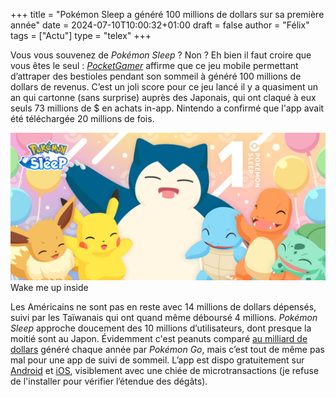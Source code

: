 +++
title = "Pokémon Sleep a généré 100 millions de dollars sur sa première année"
date = 2024-07-10T10:00:32+01:00
draft = false
author = "Félix"
tags = ["Actu"]
type = "telex"
+++ 

Vous vous souvenez de *Pokémon Sleep* ? Non ? Eh bien il faut croire que vous êtes le seul : *[PocketGamer](https://www.pocketgamer.biz/pokmon-sleep-earns-100-million-with-its-eyes-shut/)* affirme que ce jeu mobile permettant d’attraper des ‌bestioles pendant son sommeil à généré 100 millions de dollars de revenus. C’est un joli score pour ce jeu lancé il y a quasiment un an qui cartonne (sans surprise) auprès des Japonais, qui ont claqué à eux seuls 73 millions de $ en achats in-app. Nintendo a confirmé que l'app avait été téléchargée 20 millions de fois.

![Pokemon Sleep](pokemon.png "Wake me up inside 🎶")  Wake me up inside

Les Américains ne sont pas en reste avec 14 millions de dollars dépensés, suivi par les Taïwanais qui ont quand même déboursé 4 millions. *Pokémon Sleep* approche doucement des 10 millions d’utilisateurs, dont presque la moitié sont au Japon. Évidemment c'est peanuts comparé [au milliard de dollars](https://www.nintendolife.com/news/2022/06/pokemon-gos-revenue-smashes-past-usd6-billion) généré chaque année par *Pokémon Go*, mais c’est tout de même pas mal pour une app de suivi de sommeil. L’app est dispo gratuitement sur [Android](https://play.google.com/store/apps/details?id=jp.pokemon.pokemonsleep&hl=en) et [iOS](https://apps.apple.com/us/app/pokémon-sleep/id1579464667), visiblement avec une chiée de microtransactions (je refuse de l'installer pour vérifier l’étendue des dégâts).